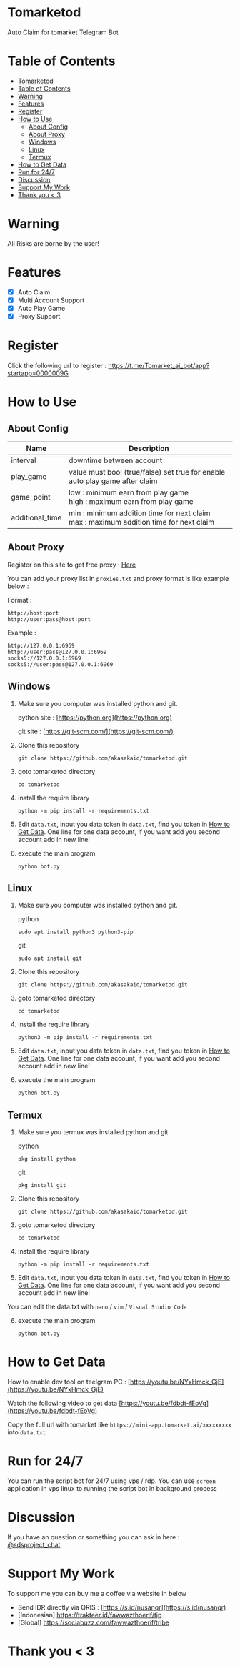 # Tomarketod

Auto Claim for tomarket Telegram Bot

# Table of Contents

- [Tomarketod](#tomarketod)
- [Table of Contents](#table-of-contents)
- [Warning](#warning)
- [Features](#features)
- [Register](#register)
- [How to Use](#how-to-use)
  - [About Config](#about-config)
  - [About Proxy](#about-proxy)
  - [Windows](#windows)
  - [Linux](#linux)
  - [Termux](#termux)
- [How to Get Data](#how-to-get-data)
- [Run for 24/7](#run-for-247)
- [Discussion](#discussion)
- [Support My Work](#support-my-work)
- [Thank you \< 3](#thank-you--3)

# Warning

All Risks are borne by the user!

# Features

- [x] Auto Claim
- [x] Multi Account Support
- [x] Auto Play Game
- [x] Proxy Support

# Register

Click the following url to register : https://t.me/Tomarket_ai_bot/app?startapp=0000009G

# How to Use

## About Config

| Name            | Description                                                                                |
| --------------- | ------------------------------------------------------------------------------------------ |
| interval        | downtime between account                                                                   |
| play_game       | value must bool (true/false) set true for enable auto play game after claim                |
| game_point      | low : minimum earn from play game <br>high : maximum earn from play game                   |
| additional_time | min : minimum addition time for next claim <br> max : maximum addition time for next claim |

## About Proxy

Register on this site to get free proxy : [Here](https://www.webshare.io/?referral_code=dwj0m9cdi4mp)

You can add your proxy list in `proxies.txt` and proxy format is like example below :

Format :

```
http://host:port
http://user:pass@host:port
```

Example :

```
http://127.0.0.1:6969
http://user:pass@127.0.0.1:6969
socks5://127.0.0.1:6969
socks5://user:pass@127.0.0.1:6969
```

## Windows

1. Make sure you computer was installed python and git.

   python site : [https://python.org](https://python.org)

   git site : [https://git-scm.com/](https://git-scm.com/)

2. Clone this repository
   ```shell
   git clone https://github.com/akasakaid/tomarketod.git
   ```

3. goto tomarketod directory
   ```
   cd tomarketod
   ```

4. install the require library
   ```
   python -m pip install -r requirements.txt
   ```

5. Edit `data.txt`, input you data token in `data.txt`, find you token in [How to Get Data](#how-to-get-data). One line for one data account, if you want add you second account add in new line!

6. execute the main program
   ```
   python bot.py
   ```

## Linux

1. Make sure you computer was installed python and git.

   python
   ```shell
   sudo apt install python3 python3-pip
   ```
   git
   ```shell
   sudo apt install git
   ```

2. Clone this repository

   ```shell
   git clone https://github.com/akasakaid/tomarketod.git
   ```

3. goto tomarketod directory

   ```shell
   cd tomarketod
   ```

4. Install the require library

   ```
   python3 -m pip install -r requirements.txt
   ```

5. Edit `data.txt`, input you data token in `data.txt`, find you token in [How to Get Data](#how-to-get-data). One line for one data account, if you want add you second account add in new line!

6. execute the main program
   ```
   python bot.py
   ```

## Termux

1. Make sure you termux was installed python and git.

   python
   ```
   pkg install python
   ```

   git
   ```
   pkg install git
   ```

2. Clone this repository
   ```shell
   git clone https://github.com/akasakaid/tomarketod.git
   ```

3. goto tomarketod directory
   ```
   cd tomarketod
   ```

4. install the require library
   ```
   python -m pip install -r requirements.txt
   ```

5. Edit `data.txt`, input you data token in `data.txt`, find you token in [How to Get Data](#how-to-get-data). One line for one data account, if you want add you second account add in new line!

You can edit the data.txt with `nano` / `vim` / `Visual Studio Code`

6. execute the main program
   ```
   python bot.py
   ```

# How to Get Data

How to enable dev tool on teelgram PC : [https://youtu.be/NYxHmck_GjE](https://youtu.be/NYxHmck_GjE)

Watch the following video to get data [https://youtu.be/fdbdt-fEoVg](https://youtu.be/fdbdt-fEoVg)

Copy the full url with tomarket like `https://mini-app.tomarket.ai/xxxxxxxxx` into `data.txt`

# Run for 24/7

You can run the script bot for 24/7 using vps / rdp. You can use `screen` application in vps linux to running the script bot in background process

# Discussion

If you have an question or something you can ask in here : [@sdsproject_chat](https://t.me/sdsproject_chat)

# Support My Work

To support me you can buy me a coffee via website in below

- Send IDR directly via QRIS : [https://s.id/nusanqr](https://s.id/nusanqr)
- [Indonesian] https://trakteer.id/fawwazthoerif/tip
- [Global] https://sociabuzz.com/fawwazthoerif/tribe

# Thank you < 3